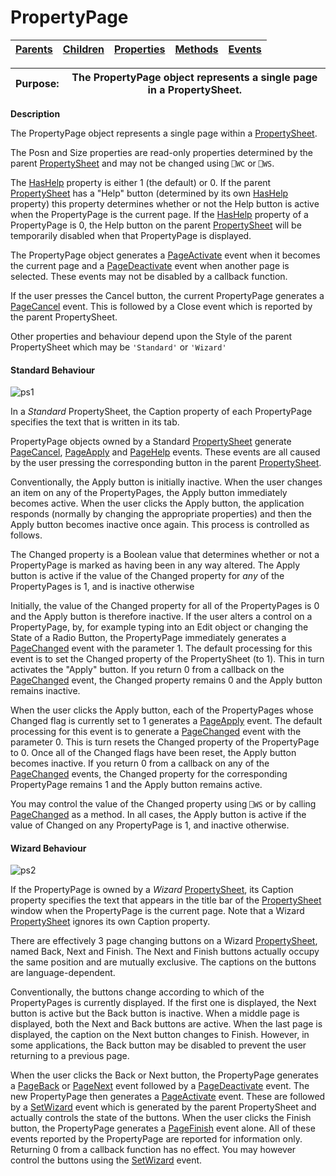 




<h1 class="heading"><span class="name">PropertyPage</span></h1>

| [Parents](../ParentLists/PropertyPage.htm) | [Children](../ChildLists/PropertyPage.htm) | [Properties](../PropLists/PropertyPage.htm) | [Methods](../MethodLists/PropertyPage.htm) | [Events](../EventLists/PropertyPage.htm) |
| --- | --- | --- | --- | ---  |


| Purpose: | The PropertyPage object represents a single page in a PropertySheet. |
| --- | ---  |


**Description**


The PropertyPage object represents a single page within a [PropertySheet](../a-z/propertysheet.md).



The Posn and Size properties are read-only properties determined by the parent [PropertySheet](../a-z/propertysheet.md) and may not be changed using `⎕WC` or `⎕WS`.


The [HasHelp](../a-z/hashelp.md) property is either 1 (the default) or 0. If the parent [PropertySheet](../a-z/propertysheet.md) has a "Help" button (determined by its own [HasHelp](../a-z/hashelp.md) property) this property determines whether or not the Help button is active when the PropertyPage is the current page. If the [HasHelp](../a-z/hashelp.md) property of a PropertyPage is 0, the Help button on the parent [PropertySheet](../a-z/propertysheet.md) will be temporarily disabled when that PropertyPage is displayed.


The PropertyPage object generates a [PageActivate](../a-z/pageactivate.md) event when it becomes the current page and a [PageDeactivate](../a-z/pagedeactivate.md) event when another page is selected. These events may not be disabled by a callback function.


If the user presses the Cancel button, the current PropertyPage generates a [PageCancel](../a-z/pagecancel.md) event. This is followed by a Close event which is reported by the parent PropertySheet.


Other properties and behaviour depend upon the Style of the parent PropertySheet which may be `'Standard'` or `'Wizard'`

#### Standard Behaviour


![ps1](../img/ps1.gif)


In a *Standard* PropertySheet, the Caption property of each PropertyPage specifies the text that is written in its tab.


PropertyPage objects owned by a Standard [PropertySheet](../a-z/propertysheet.md) generate [PageCancel](../a-z/pagecancel.md), [PageApply](../a-z/pageapply.md) and [PageHelp](../a-z/pagehelp.md) events. These events are all caused by the user  pressing the corresponding button in the parent [PropertySheet](../a-z/propertysheet.md).


Conventionally, the Apply button is initially inactive. When the user changes an item on any of the PropertyPages, the Apply button immediately becomes active. When the user clicks the Apply button, the application responds (normally by changing the appropriate properties) and then the Apply button becomes inactive once again. This process is controlled as follows.


The Changed property is a Boolean value that determines whether or not a PropertyPage is marked as having been in any way altered. The Apply button is active if the value of the Changed property for *any* of the PropertyPages is 1, and is inactive otherwise


Initially, the value of the Changed property for all of the PropertyPages is 0 and the Apply button is therefore inactive. If the user alters a control on a PropertyPage, by, for example typing into an Edit object or changing the State of a Radio Button, the PropertyPage immediately generates a [PageChanged](../a-z/pagechanged.md) event with the parameter 1. The default processing for this event is to set the Changed property of the PropertySheet (to 1). This in turn activates the "Apply" button. If you return 0 from a callback on the [PageChanged](../a-z/pagechanged.md) event, the Changed property remains 0 and the Apply button remains inactive.


When the user clicks the Apply button, each of the PropertyPages whose Changed flag is currently set to 1 generates a [PageApply](../a-z/pageapply.md) event. The default processing for this event is to generate a [PageChanged](../a-z/pagechanged.md) event with the parameter 0. This is turn resets the Changed property of the PropertyPage to 0. Once all of the Changed flags have been reset, the Apply button becomes inactive. If you return 0 from a callback on any of  the [PageChanged](../a-z/pagechanged.md) events, the Changed property for the corresponding PropertyPage remains 1 and the Apply button remains active.


You may control the value of the Changed property using `⎕WS` or by calling [PageChanged](../a-z/pagechanged.md) as a method. In all cases, the Apply button is active if the value of Changed on any PropertyPage is 1, and inactive otherwise.

#### Wizard Behaviour


![ps2](../img/ps2.gif)


If the PropertyPage is owned by a *Wizard* [PropertySheet](../a-z/propertysheet.md), its Caption property specifies the text that appears in the title bar of the [PropertySheet](../a-z/propertysheet.md) window when the PropertyPage is the current page. Note that a Wizard [PropertySheet](../a-z/propertysheet.md) ignores its own Caption property.


There are effectively 3 page changing buttons on a Wizard [PropertySheet](../a-z/propertysheet.md), named Back, Next and Finish. The Next and Finish buttons actually occupy the same position and are mutually exclusive. The captions on the buttons are language-dependent.


Conventionally, the buttons change according to which of the PropertyPages is currently displayed. If the first one is displayed, the Next button is active but the Back button is inactive. When a middle page is displayed, both the Next and Back buttons are active. When the last page is displayed, the caption on the Next button changes to Finish. However, in some applications, the Back button may be disabled to prevent the user returning to a previous page.


When the user clicks the Back or Next button, the PropertyPage generates a [PageBack](../a-z/pageback.md) or [PageNext](../a-z/pagenext.md) event followed by a [PageDeactivate](../a-z/pagedeactivate.md) event. The new PropertyPage then generates a [PageActivate](../a-z/pageactivate.md) event. These are followed by a [SetWizard](../a-z/setwizard.md) event which is generated by the parent PropertySheet and actually controls the state of the buttons. When the user clicks the Finish button, the PropertyPage generates a [PageFinish](../a-z/pagefinish.md) event alone. All of these events reported by the PropertyPage are reported for information only. Returning 0 from a callback function has no effect. You may however control the buttons using the [SetWizard](../a-z/setwizard.md) event.


